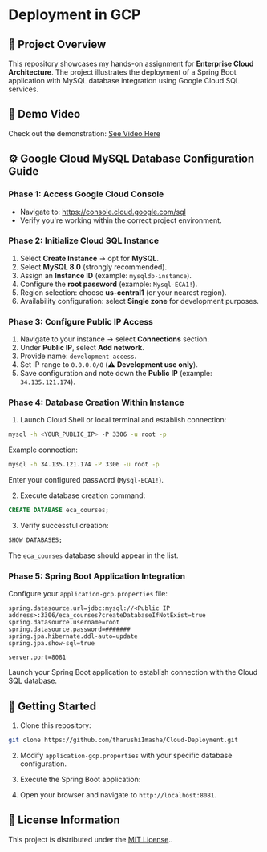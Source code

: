 # Deployment in GCP

## 🌟 Project Overview
This repository showcases my hands-on assignment for **Enterprise Cloud Architecture**. The project illustrates the deployment of a Spring Boot application with MySQL database integration using Google Cloud SQL services.

## 🎥 Demo Video
Check out the demonstration: [See Video Here](https://drive.google.com/file/d/1cf-tT1DuZvZPCbYVRA09GexqSfRob5np/view?usp=sharing)

## ⚙️ Google Cloud MySQL Database Configuration Guide

### Phase 1: Access Google Cloud Console
* Navigate to: https://console.cloud.google.com/sql
* Verify you're working within the correct project environment.

### Phase 2: Initialize Cloud SQL Instance
1. Select **Create Instance** → opt for **MySQL**.
2. Select **MySQL 8.0** (strongly recommended).
3. Assign an **Instance ID** (example: `mysqldb-instance`).
4. Configure the **root password** (example: `Mysql-ECA1!`).
5. Region selection: choose **us-central1** (or your nearest region).
6. Availability configuration: select **Single zone** for development purposes.

### Phase 3: Configure Public IP Access
1. Navigate to your instance → select **Connections** section.
2. Under **Public IP**, select **Add network**.
3. Provide name: `development-access`.
4. Set IP range to `0.0.0.0/0` (⚠️ **Development use only**).
5. Save configuration and note down the **Public IP** (example: `34.135.121.174`).

### Phase 4: Database Creation Within Instance
1. Launch Cloud Shell or local terminal and establish connection:

```bash
mysql -h <YOUR_PUBLIC_IP> -P 3306 -u root -p
```

Example connection:

```bash
mysql -h 34.135.121.174 -P 3306 -u root -p
```

Enter your configured password (`Mysql-ECA1!`).

2. Execute database creation command:

```sql
CREATE DATABASE eca_courses;
```

3. Verify successful creation:

```sql
SHOW DATABASES;
```

The `eca_courses` database should appear in the list.

### Phase 5: Spring Boot Application Integration
Configure your `application-gcp.properties` file:

```properties
spring.datasource.url=jdbc:mysql://<Public IP address>:3306/eca_courses?createDatabaseIfNotExist=true
spring.datasource.username=root
spring.datasource.password=#######
spring.jpa.hibernate.ddl-auto=update
spring.jpa.show-sql=true

server.port=8081
```

Launch your Spring Boot application to establish connection with the Cloud SQL database.

## 🚀 Getting Started

1. Clone this repository:

```bash
git clone https://github.com/tharushiImasha/Cloud-Deployment.git
```

2. Modify `application-gcp.properties` with your specific database configuration.
3. Execute the Spring Boot application:

4. Open your browser and navigate to `http://localhost:8081`.


## 📄 License Information
This project is distributed under the [MIT License](LICENSE).. 